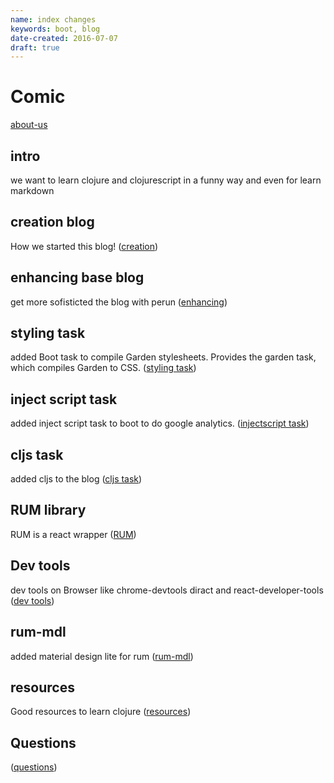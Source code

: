```yaml
---
name: index changes
keywords: boot, blog
date-created: 2016-07-07
draft: true
---
```


# Comic

[about-us](/about.html)


## intro
we want to learn clojure and clojurescript in a funny way
and even for learn markdown

## creation blog
How we started this blog! ([creation](/creation.html))

## enhancing base blog
get more sofisticted the blog with perun ([enhancing](/enhancing.html))

## styling task
added Boot task to compile Garden stylesheets.
Provides the garden task, which compiles Garden to CSS. ([styling task](/styling.html))

## inject script task
added inject script task to boot to do google analytics. ([injectscript task](/injectscript.html))

## cljs task
added cljs to the blog ([cljs task](/cljs.html))



## RUM library
RUM is a react wrapper  ([RUM](/rum.html))

## Dev tools
dev tools on Browser like chrome-devtools diract and react-developer-tools  ([dev tools](/devtools.html))


## rum-mdl
added material design lite for rum  ([rum-mdl](/rummdl.html))


## resources
Good resources to learn clojure ([resources](/resources.html))

## Questions
([questions](/questions.html))
